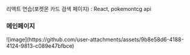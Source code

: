 리액트 연습(포켓몬 카드 검색 페이지) : React, pokemontcg api

<h3>메인페이지</h3>
![image](https://github.com/user-attachments/assets/9b8e58d6-4188-4124-9813-c089e47bfbce)

